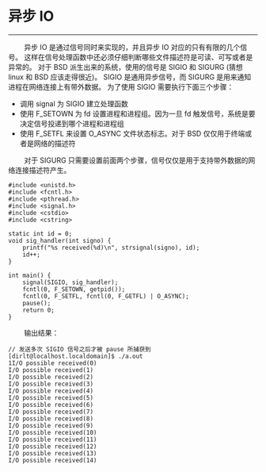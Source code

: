 # 异步 IO
***

&emsp;&emsp;
异步 IO 是通过信号同时来实现的，并且异步 IO 对应的只有有限的几个信号。
这样在信号处理函数中还必须仔细判断哪些文件描述符是可读、可写或者是异常的。
对于 BSD 派生出来的系统，使用的信号是 SIGIO 和 SIGURG (猜想 linux 和 BSD 应该走得很近)。
SIGIO 是通用异步信号，而 SIGURG 是用来通知进程在网络连接上有带外数据。
为了使用 SIGIO 需要执行下面三个步骤：

+ 调用 signal 为 SIGIO 建立处理函数
+ 使用 F\_SETOWN 为 fd 设置进程和进程组。因为一旦 fd 触发信号，系统是要决定信号投递到哪个进程和进程组
+ 使用 F\_SETFL 来设置 O\_ASYNC 文件状态标志。对于 BSD 仅仅用于终端或者是网络的描述符

&emsp;&emsp;
对于 SIGURG 只需要设置前面两个步骤，信号仅仅是用于支持带外数据的网络连接描述符产生。

    #include <unistd.h>
    #include <fcntl.h>
    #include <pthread.h>
    #include <signal.h>
    #include <cstdio>
    #include <cstring>
    
    static int id = 0;
    void sig_handler(int signo) {
        printf("%s received(%d)\n", strsignal(signo), id);
        id++;
    }
    
    int main() {
        signal(SIGIO, sig_handler);
        fcntl(0, F_SETOWN, getpid());
        fcntl(0, F_SETFL, fcntl(0, F_GETFL) | O_ASYNC);
        pause();
        return 0;
    }

&emsp;&emsp;
输出结果：

    // 发送多次 SIGIO 信号之后才被 pause 所捕获到
    [dirlt@localhost.localdomain]$ ./a.out
    1I/O possible received(0)
    I/O possible received(1)
    I/O possible received(2)
    I/O possible received(3)
    I/O possible received(4)
    I/O possible received(5)
    I/O possible received(6)
    I/O possible received(7)
    I/O possible received(8)
    I/O possible received(9)
    I/O possible received(10)
    I/O possible received(11)
    I/O possible received(12)
    I/O possible received(13)
    I/O possible received(14)